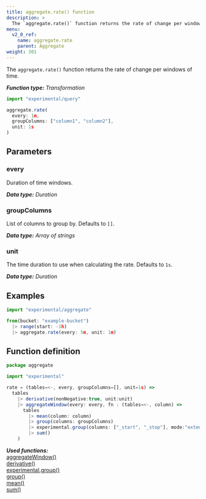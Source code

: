 ```yaml
---
title: aggregate.rate() function
description: >
  The `aggregate.rate()` function returns the rate of change per windows of time.
menu:
  v2_0_ref:
    name: aggregate.rate
    parent: Aggregate
weight: 301
---
```


The `aggregate.rate()` function returns the rate of change per windows of time.

_**Function type:** Transformation_

```js
import "experimental/query"

aggregate.rate(
  every: 1m,
  groupColumns: ["column1", "column2"],
  unit: 1s
)
```

## Parameters

### every
Duration of time windows.

_**Data type:** Duration_

### groupColumns
List of columns to group by. Defaults to `[]`.

_**Data type:** Array of strings_

### unit
The time duration to use when calculating the rate. Defaults to `1s`.

_**Data type:** Duration_

## Examples

```js
import "experimental/aggregate"

from(bucket: "example-bucket")
  |> range(start: -1h)
  |> aggregate.rate(every: 5m, unit: 1m)
```

## Function definition
```js
package aggregate

import "experimental"

rate = (tables=<-, every, groupColumns=[], unit=1s) =>
  tables
    |> derivative(nonNegative:true, unit:unit)
    |> aggregateWindow(every: every, fn : (tables=<-, column) =>
      tables
        |> mean(column: column)
        |> group(columns: groupColumns)
        |> experimental.group(columns: ["_start", "_stop"], mode:"extend")
        |> sum()
    )
```

_**Used functions:**_  
[aggregateWindow()](/v2.0/reference/flux/stdlib/built-in/transformations/aggregates/aggregatewindow/)  
[derivative()](/v2.0/reference/flux/stdlib/built-in/transformations/aggregates/derivative/)  
[experimental.group()](/v2.0/reference/flux/stdlib/experimental/group/)  
[group()](/v2.0/reference/flux/stdlib/built-in/transformations/group/)  
[mean()](/v2.0/reference/flux/stdlib/built-in/transformations/aggregates/mean/)  
[sum()](/v2.0/reference/flux/stdlib/built-in/transformations/aggregates/sum/)  
